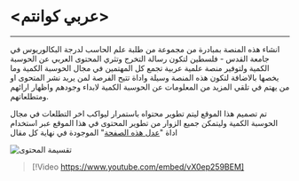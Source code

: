 #  <**عربي كوانتم**>
---
انشاء هذه المنصة بمبادرة من مجموعة من طلبة علم الحاسب لدرجة البكالوريوس في جامعة القدس - فلسطين لتكون رسالة التخرج وتثري المحتوى العربي عن الحوسبة الكمية ولتوفير منصة علمية عربية تجمع كل المهتمين في مجال الحوسبة الكمية وما يخصها بالاضافة لتكون هذه المنصة وسيلة واداة تتيح الفرصة لمن يريد نشر المتحوى او من يهتم في تلقي المزيد من المعلومات عن الحوسبة الكمية لابداء وجودهم واظهار ارائهم ومتطلعاتهم.

تم تصميم هذا الموقع ليتم تطوير محتواه باستمرار ليواكب اخر التطلعات في مجال الحوسبة الكمية وليتمكن جميع الزوار من تطوير المحتوى في هذا الموقع عبر استخدام اداة "[عدل هذه الصفحة](https://github.com/georgejaber/docfx_project/blob/master/index.md/#L1)" الموجودة في نهاية كل مقال


![تقسيمة المحتوى](~/images/Main_Project.png)



> [!Video https://www.youtube.com/embed/vX0ep259BEM]

